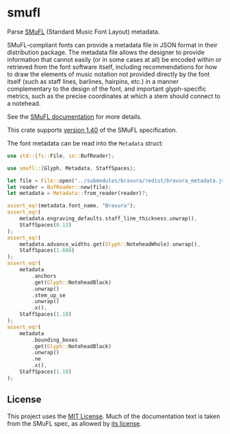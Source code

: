 # smufl

<!-- cargo-rdme start -->

Parse [SMuFL][smufl] (Standard Music Font Layout) metadata.

SMuFL-compliant fonts can provide a metadata file in JSON format in their
distribution package. The metadata file allows the designer to provide
information that cannot easily (or in some cases at all) be encoded within
or retrieved from the font software itself, including recommendations for
how to draw the elements of music notation not provided directly by the font
itself (such as staff lines, barlines, hairpins, etc.) in a manner
complementary to the design of the font, and important glyph-specific
metrics, such as the precise coordinates at which a stem should connect to a
notehead.

See the [SMuFL documentation][smufl-metadata] for more details.

This crate supports [version 1.40][smufl-version-history] of the SMuFL
specification.

The font metadata can be read into the `Metadata` struct:

```rust
use std::{fs::File, io::BufReader};

use smufl::{Glyph, Metadata, StaffSpaces};

let file = File::open("../submodules/bravura/redist/bravura_metadata.json")?;
let reader = BufReader::new(file);
let metadata = Metadata::from_reader(reader)?;

assert_eq!(metadata.font_name, "Bravura");
assert_eq!(
    metadata.engraving_defaults.staff_line_thickness.unwrap(),
    StaffSpaces(0.13)
);
assert_eq!(
    metadata.advance_widths.get(Glyph::NoteheadWhole).unwrap(),
    StaffSpaces(1.688)
);
assert_eq!(
    metadata
        .anchors
        .get(Glyph::NoteheadBlack)
        .unwrap()
        .stem_up_se
        .unwrap()
        .x(),
    StaffSpaces(1.18)
);
assert_eq!(
    metadata
        .bounding_boxes
        .get(Glyph::NoteheadBlack)
        .unwrap()
        .ne
        .x(),
    StaffSpaces(1.18)
);
```

[smufl]: https://www.smufl.org/
[smufl-metadata]: https://w3c.github.io/smufl/latest/specification/font-specific-metadata.html
[smufl-version-history]: https://w3c.github.io/smufl/latest/preamble/version-history.html

<!-- cargo-rdme end -->

## License

This project uses the [MIT License][license]. Much of the documentation text is taken from the SMuFL spec, as allowed by [its license][smufl-license].

[license]: https://github.com/peterstuart/smufl/blob/main/LICENSE
[smufl-license]: https://w3c.github.io/smufl/latest/preamble/license.html

